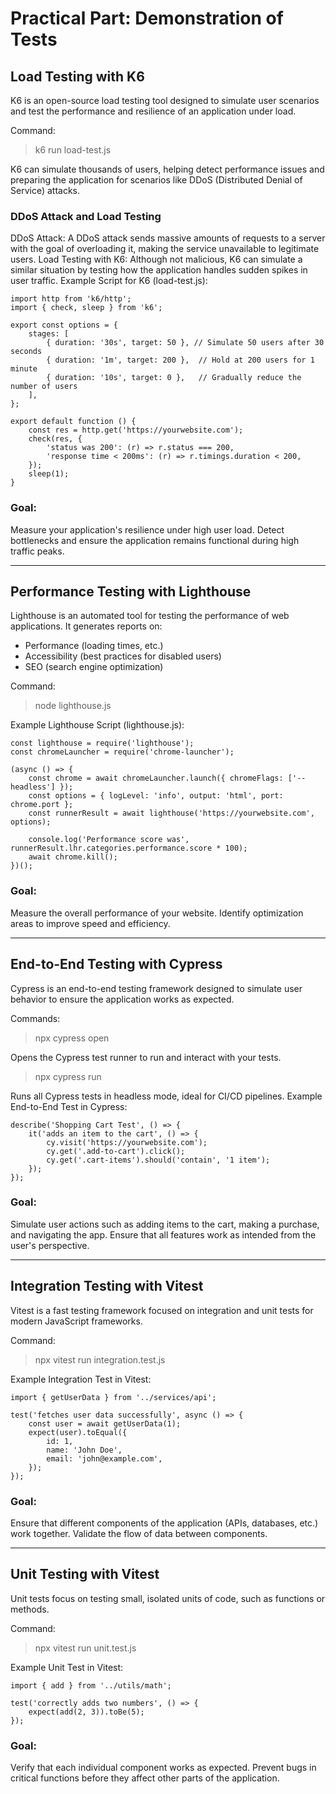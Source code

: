 <!-- 
 k6 run load-test.js

 node lighthouse.js

 npx cypress open

 npx cypress run

 npx vitest run integration.test.js

 npx vitest run unit.test.js -->

# Practical Part: Demonstration of Tests
## **Load Testing with K6**
K6 is an open-source load testing tool designed to simulate user scenarios and test the performance and resilience of an application under load.

Command:
> k6 run load-test.js  

K6 can simulate thousands of users, helping detect performance issues and preparing the application for scenarios like DDoS (Distributed Denial of Service) attacks.

### DDoS Attack and Load Testing
DDoS Attack: A DDoS attack sends massive amounts of requests to a server with the goal of overloading it, making the service unavailable to legitimate users.
Load Testing with K6: Although not malicious, K6 can simulate a similar situation by testing how the application handles sudden spikes in user traffic.
Example Script for K6 (load-test.js):
```JS
import http from 'k6/http';
import { check, sleep } from 'k6';

export const options = {
    stages: [
        { duration: '30s', target: 50 }, // Simulate 50 users after 30 seconds
        { duration: '1m', target: 200 },  // Hold at 200 users for 1 minute
        { duration: '10s', target: 0 },   // Gradually reduce the number of users
    ],
};

export default function () {
    const res = http.get('https://yourwebsite.com');
    check(res, {
        'status was 200': (r) => r.status === 200,
        'response time < 200ms': (r) => r.timings.duration < 200,
    });
    sleep(1);
}
```

### Goal:
Measure your application's resilience under high user load.
Detect bottlenecks and ensure the application remains functional during high traffic peaks.
***
## **Performance Testing with Lighthouse**
Lighthouse is an automated tool for testing the performance of web applications. It generates reports on:
* Performance (loading times, etc.)
* Accessibility (best practices for disabled users)
* SEO (search engine optimization)

Command: 
> node lighthouse.js

Example Lighthouse Script (lighthouse.js):
```JS
const lighthouse = require('lighthouse');
const chromeLauncher = require('chrome-launcher');

(async () => {
    const chrome = await chromeLauncher.launch({ chromeFlags: ['--headless'] });
    const options = { logLevel: 'info', output: 'html', port: chrome.port };
    const runnerResult = await lighthouse('https://yourwebsite.com', options);

    console.log('Performance score was', runnerResult.lhr.categories.performance.score * 100);
    await chrome.kill();
})();
```

### Goal:
Measure the overall performance of your website.
Identify optimization areas to improve speed and efficiency.
***

## **End-to-End Testing with Cypress**
Cypress is an end-to-end testing framework designed to simulate user behavior to ensure the application works as expected.

Commands:
> npx cypress open

Opens the Cypress test runner to run and interact with your tests.
> npx cypress run

 Runs all Cypress tests in headless mode, ideal for CI/CD pipelines.
Example End-to-End Test in Cypress:
```JS
describe('Shopping Cart Test', () => {
    it('adds an item to the cart', () => {
        cy.visit('https://yourwebsite.com');
        cy.get('.add-to-cart').click();
        cy.get('.cart-items').should('contain', '1 item');
    });
});
```

### Goal:
Simulate user actions such as adding items to the cart, making a purchase, and navigating the app.
Ensure that all features work as intended from the user's perspective.
***
## **Integration Testing with Vitest**
Vitest is a fast testing framework focused on integration and unit tests for modern JavaScript frameworks.

Command: 
> npx vitest run integration.test.js

Example Integration Test in Vitest:
```JS
import { getUserData } from '../services/api';

test('fetches user data successfully', async () => {
    const user = await getUserData(1);
    expect(user).toEqual({
        id: 1,
        name: 'John Doe',
        email: 'john@example.com',
    });
});
```
### Goal:
Ensure that different components of the application (APIs, databases, etc.) work together.
Validate the flow of data between components.
***
## **Unit Testing with Vitest**
Unit tests focus on testing small, isolated units of code, such as functions or methods.

Command: 
> npx vitest run unit.test.js

Example Unit Test in Vitest:
```JS
import { add } from '../utils/math';

test('correctly adds two numbers', () => {
    expect(add(2, 3)).toBe(5);
});
```
### Goal:
Verify that each individual component works as expected.
Prevent bugs in critical functions before they affect other parts of the application.
